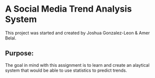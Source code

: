 # A Social Media Trend Analysis System
This project was started and created by Joshua Gonzalez-Leon & Amer Belal. 

## Purpose:
The goal in mind with this assignment is to learn and create an alaytical system that would be able to use statistics to predict trends.

